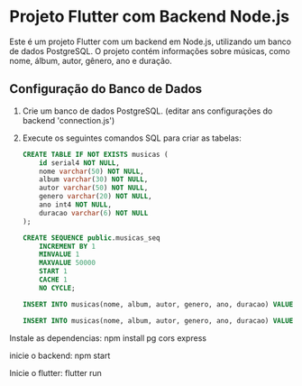 # Projeto Flutter com Backend Node.js

Este é um projeto Flutter com um backend em Node.js, utilizando um banco de dados PostgreSQL. O projeto contém informações sobre músicas, como nome, álbum, autor, gênero, ano e duração.

## Configuração do Banco de Dados

1. Crie um banco de dados PostgreSQL. (editar ans configurações do backend 'connection.js')
2. Execute os seguintes comandos SQL para criar as tabelas:

   ```sql
   CREATE TABLE IF NOT EXISTS musicas (
       id serial4 NOT NULL,
       nome varchar(50) NOT NULL,
       album varchar(30) NOT NULL,
       autor varchar(50) NOT NULL,
       genero varchar(20) NOT NULL,
       ano int4 NOT NULL,
       duracao varchar(6) NOT NULL
   );

   CREATE SEQUENCE public.musicas_seq
       INCREMENT BY 1
       MINVALUE 1
       MAXVALUE 50000
       START 1
       CACHE 1
       NO CYCLE;

   INSERT INTO musicas(nome, album, autor, genero, ano, duracao) VALUES ('Conexões de Máfia (feat. Rich The Kid)', 'Conexões de Máfia', 'Matuê', 'Trap', 2023, '3:41');

   INSERT INTO musicas(nome, album, autor, genero, ano, duracao) VALUES ('Sereia', 'Vida Cara', 'Orochi', 'Trap', 2023, '4:54');


Instale as dependencias: npm install pg cors express

inicie o backend: npm start

Inicie o flutter: flutter run
